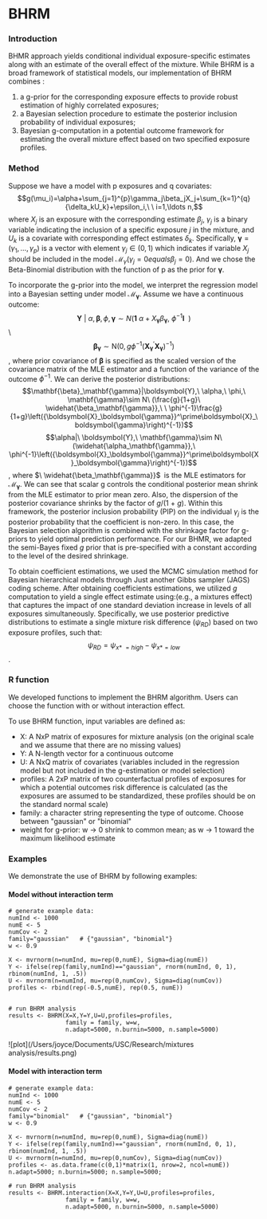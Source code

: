 # BHRM

### Introduction
BHMR approach yields conditional individual exposure-specific estimates along with an estimate of the overall effect of the mixture. While BHRM is a broad framework of statistical models, our implementation of BHRM combines :
1) a g-prior for the corresponding exposure effects to provide robust estimation of highly correlated exposures; 
2) a Bayesian selection procedure to estimate the posterior inclusion probability of individual exposures;
3) Bayesian g-computation in a potential outcome framework for estimating the overall mixture effect based on two specified exposure profiles. 

### Method
Suppose we have a model with p exposures and q covariates:
$$g(\mu_i)=\alpha+\sum_{j=1}^{p}\gamma_j\beta_jX_j+\sum_{k=1}^{q}{\delta_kU_k}+\epsilon_i,\ \ i=1,\ldots n,$$
where $X_j$ is an exposure with the corresponding estimate $\beta_j$, $\gamma_j$ is a binary variable indicating the inclusion of a specific exposure $j$ in the mixture, and $U_k$ is a covariate with corresponding effect estimates $\delta_k$. Specifically, $\boldsymbol{\gamma}=\left(\gamma_1,\ldots,\gamma_p\right)$ is a vector with element $\gamma_j\in(0,1)$  which indicates if variable $X_j$ should be included in the model $\mathcal{M}_\gamma (\gamma_j=0 equals \beta_j=0)$. And we chose the Beta-Binomial distribution with the function of p as the prior for $\boldsymbol{\gamma}$.

To incorporate the g-prior into the model, we interpret the regression model into a Bayesian setting under model $\mathcal{M}_\boldsymbol{\gamma}$. Assume we have a continuous outcome:
$$\boldsymbol{Y}\ |\ \alpha,\mathbf{\beta},\phi,\mathbf{\gamma}\sim N(\mathbf{1}\ \alpha+X_\mathbf{\gamma}\beta_\mathbf{\gamma},\ \phi^{-1}\boldsymbol{I}\ \ )$$\\
$$\mathbf{\beta}_\mathbf{\gamma}\sim\mathrm{N}\left(0,g\phi^{-1}\left({\boldsymbol{X}_\boldsymbol{\gamma}}^\prime\boldsymbol{X}_\boldsymbol{\gamma}\right)^{-1}\right)$$,
where prior covariance of $\mathbf{\beta}$ is specified as the scaled version of the covariance matrix of the MLE estimator and a function of the variance of the outcome $\phi^{-1}$. We can derive the posterior distributions:
$$\mathbf{\beta}_\mathbf{\gamma}|\boldsymbol{Y},\ \alpha,\ \phi,\ \mathbf{\gamma}\sim N\ (\frac{g}{1+g}\ \widehat{\beta_\mathbf{\gamma}},\ \ \phi^{-1}\frac{g}{1+g}\left({\boldsymbol{X}_\boldsymbol{\gamma}}^\prime\boldsymbol{X}_\boldsymbol{\gamma}\right)^{-1})$$
$$\alpha|\ \boldsymbol{Y},\ \mathbf{\gamma}\sim N\ (\widehat{\alpha_\mathbf{\gamma}},\ \phi^{-1}\left({\boldsymbol{X}_\boldsymbol{\gamma}}^\prime\boldsymbol{X}_\boldsymbol{\gamma}\right)^{-1})$$,
where $\ \widehat{\beta_\mathbf{\gamma}}$ is the MLE estimators for $\mathcal{M}_\boldsymbol{\gamma}$. We can see that scalar g controls the conditional posterior mean shrink from the MLE estimator to prior mean zero. Also, the dispersion of the posterior covariance shrinks by the factor of $g/(1\ +\ g)$. Within this framework, the posterior inclusion probability (PIP) on the individual $\gamma_j$ is the posterior probability that the coefficient is non-zero. In this case, the Bayesian selection algorithm is combined with the shrinkage factor for g-priors to yield optimal prediction performance. For our BHMR, we adapted the semi-Bayes fixed $g$ prior that is pre-specified with a constant according to the level of the desired shrinkage.

To obtain coefficient estimations, we used the MCMC simulation method for Bayesian hierarchical models through Just another Gibbs sampler (JAGS) coding scheme. After obtaining coefficients estimations, we utilized $g$ computation to yield a single effect estimate using:(e.g., a mixtures effect) that captures the impact of one standard deviation increase in levels of all exposures simultaneously. Specifically, we use posterior predictive distributions to estimate a single mixture risk difference ($\psi_{RD}$) based on two exposure profiles, such that:
$$\psi_{RD} =  \psi_{x\ast\ =high}-\psi_{x\ast=low}$$.


### R function
We developed functions to implement the BHRM algorithm. Users can choose the function with or without interaction effect.

To use BHRM function, input variables are defined as: 
* X: A NxP matrix of exposures for mixture analysis (on the original scale and we assume that there are no missing values)
* Y: A N-length vector for a continuous outcome
* U: A NxQ matrix of covariates (variables included in the regression model but not included in the g-estimation or model selection)
* profiles: A 2xP matrix of two counterfactual profiles of exposures for which a potential outcomes risk difference is calculated (as the exposures are assumed to be standardized, these profiles should be on the standard normal scale)
* family: a character string representing the type of outcome. Choose between "gaussian" or "binomial"
* weight for g-prior: w -> 0 shrink to common mean; as w -> 1 toward the maximum likelihood estimate

### Examples
We demonstrate the use of BHRM by following examples:

#### Model without interaction term
```{r}
# generate example data:
numInd <- 1000
numE <- 5
numCov <- 2
family="gaussian"   # {"gaussian", "binomial"}
w <- 0.9

X <- mvrnorm(n=numInd, mu=rep(0,numE), Sigma=diag(numE))
Y <- ifelse(rep(family,numInd)=="gaussian", rnorm(numInd, 0, 1), rbinom(numInd, 1, .5))
U <- mvrnorm(n=numInd, mu=rep(0,numCov), Sigma=diag(numCov))
profiles <- rbind(rep(-0.5,numE), rep(0.5, numE))


# run BHRM analysis
results <- BHRM(X=X,Y=Y,U=U,profiles=profiles,
                family = family, w=w,
                n.adapt=5000, n.burnin=5000, n.sample=5000)
```

![plot](/Users/joyce/Documents/USC/Research/mixtures analysis/results.png)

#### Model with interaction term
```{r}
# generate example data:
numInd <- 1000
numE <- 5
numCov <- 2
family="binomial"   # {"gaussian", "binomial"}
w <- 0.9

X <- mvrnorm(n=numInd, mu=rep(0,numE), Sigma=diag(numE))
Y <- ifelse(rep(family,numInd)=="gaussian", rnorm(numInd, 0, 1), rbinom(numInd, 1, .5))
U <- mvrnorm(n=numInd, mu=rep(0,numCov), Sigma=diag(numCov))
profiles <- as.data.frame(c(0,1)*matrix(1, nrow=2, ncol=numE))
n.adapt=5000; n.burnin=5000; n.sample=5000;

# run BHRM analysis
results <- BHRM.interaction(X=X,Y=Y,U=U,profiles=profiles,
                family = family, w=w,
                n.adapt=5000, n.burnin=5000, n.sample=5000)
```

